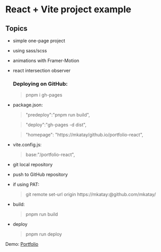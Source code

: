 # React + Vite project example

## Topics

- simple one-page project
- using sass/scss
- animations with Framer-Motion
- react intersection observer
  ### Deploying on GitHub:
    > pnpm i gh-pages
- package.json:
    > "predeploy":"pnpm run build",

    > "deploy":"gh-pages -d dist",

    > "homepage": "https://mkatay/github.io/portfolio-react",
    
- vite.config.js:
    > base:"/portfolio-react",
- git local repository
- push to GitHub repository
- if using PAT:
    > git remote set-url origin https://mkatay:<token>@github.com/mkatay/<project-name>
- build:
    > pnpm run build
- deploy
    > pnpm run deploy

Demo: [Portfolio](https://mkatay.github.io/portfolio-react/#Home)
    
